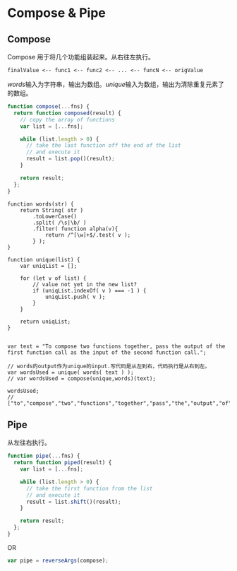 # Compose & Pipe

## Compose

Compose 用于将几个功能组装起来。从右往左执行。

`finalValue <-- func1 <-- func2 <-- ... <-- funcN <-- origValue`

*words*输入为字符串，输出为数组。*unique*输入为数组，输出为清除重复元素了的数组。

```javascript
function compose(...fns) {
  return function composed(result) {
    // copy the array of functions
    var list = [...fns];

    while (list.length > 0) {
      // take the last function off the end of the list
      // and execute it
      result = list.pop()(result);
    }

    return result;
  };
}
```

```jajascript
function words(str) {
    return String( str )
        .toLowerCase()
        .split( /\s|\b/ )
        .filter( function alpha(v){
            return /^[\w]+$/.test( v );
        } );
}

function unique(list) {
    var uniqList = [];

    for (let v of list) {
        // value not yet in the new list?
        if (uniqList.indexOf( v ) === -1 ) {
            uniqList.push( v );
        }
    }

    return uniqList;
}


var text = "To compose two functions together, pass the output of the first function call as the input of the second function call.";

// words的output作为unique的input.写代码是从左到右，代码执行是从右到左。
var wordsUsed = unique( words( text ) );
// var wordsUsed = compose(unique,words)(text);

wordsUsed;
// ["to","compose","two","functions","together","pass","the","output","of","first","function","call","as","input","second"]
```

## Pipe

从左往右执行。

```javascript
function pipe(...fns) {
  return function piped(result) {
    var list = [...fns];

    while (list.length > 0) {
      // take the first function from the list
      // and execute it
      result = list.shift()(result);
    }

    return result;
  };
}
```

OR

```javascript
var pipe = reverseArgs(compose);
```
